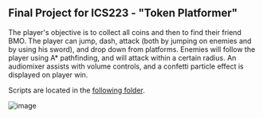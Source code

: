 ## Final Project for ICS223 - "Token Platformer"

The player's objective is to collect all coins and then to find their friend BMO.
The player can jump, dash, attack (both by jumping on enemies and by using his sword), and drop down from platforms.
Enemies will follow the player using A\* pathfinding, and will attack within a certain radius.
An audiomixer assists with volume controls, and a confetti particle effect is displayed on player win.

Scripts are located in the [following folder](./Assets/Scripts).

![image](https://github.com/user-attachments/assets/a6190bb3-5188-486b-b309-053fbf64a4a6)


